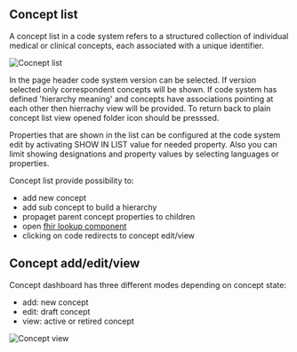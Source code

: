 ## Concept list

A concept list in a code system refers to a structured collection of individual medical or clinical concepts, each associated with a unique identifier.

![Cocnept list](files/157/cs-concept-list.png)

In the page header code system version can be selected. If version selected only correspondent concepts will be shown. If code system has defined 'hierarchy meaning' and concepts have associations pointing at each other then hierrachy view will be provided. To return back to plain concept list view opened folder icon should be presssed. 

Properties that are shown in the list can be configured at the code system edit by activating SHOW IN LIST value for needed property. Also you can limit showing designations and property values by selecting languages or properties.

Concept list provide possibility to: 
- add new concept
- add sub concept to build a hierarchy
- propaget parent concept properties to children
- open [fhir lookup component](page:code-system-fhir-definition-component)
- clicking on code redirects to concept edit/view 


## Concept add/edit/view

Concept dashboard has three different modes depending on concept state: 
- add: new concept
- edit: draft concept
- view: active or retired concept


![Concept view](files/157/cs-concept-view.png)